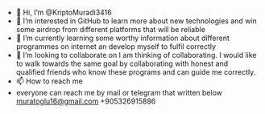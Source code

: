 - 👋 Hi, I’m @KriptoMuradi3416
- 👀 I’m interested in GitHub to learn more about new technologies and win some airdrop from different platforms that will be reliable 
- 🌱 I’m currently learning some worthy information about different programmes on internet an develop myself to fulfil correctly 
- 💞️ I’m looking to collaborate on I am thinking of collaborating. I would like to walk towards the same goal by collaborating with honest and qualified friends who know these programs and can guide me correctly.
- 📫 How to reach me
- everyone can reach me by mail or telegram that written below
muratoglu16@gmail.com
+905326915886

<!---
KriptoMuradi3416/KriptoMuradi3416 is a ✨ special ✨ repository because its `README.md` (this file) appears on your GitHub profile.
You can click the Preview link to take a look at your changes.
--->
